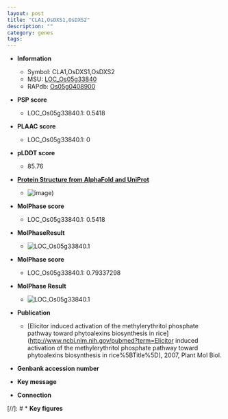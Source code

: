 ```yaml
---
layout: post
title: "CLA1,OsDXS1,OsDXS2"
description: ""
category: genes
tags: 
---
```


* **Information**  
    + Symbol: CLA1,OsDXS1,OsDXS2  
    + MSU: [LOC_Os05g33840](http://rice.plantbiology.msu.edu/cgi-bin/ORF_infopage.cgi?orf=LOC_Os05g33840)  
    + RAPdb: [Os05g0408900](http://rapdb.dna.affrc.go.jp/viewer/gbrowse_details/irgsp1?name=Os05g0408900)  

* **PSP score**  
    + LOC_Os05g33840.1: 0.5418 

* **PLAAC score**  
    + LOC_Os05g33840.1: 0 

* **pLDDT score**
    + 85.76

* **[Protein Structure from AlphaFold and UniProt](https://www.uniprot.org/uniprotkb/O22567/entry#structure)**
    + ![image](https://ricepsp.github.io/images/E-O/AF-O22567-F1.png))

* **MolPhase score**
    + LOC_Os05g33840.1: 0.5418

* **MolPhaseResult**
    + ![LOC_Os05g33840.1](https://ricepsp.github.io/pictures/LOC_Os05g/LOC_Os05g33840.1.png)

* **MolPhase score**
    + LOC_Os05g33840.1: 0.79337298

* **MolPhase Result**
    + ![LOC_Os05g33840.1](https://304243504.github.io/Pictures/LOC_Os05g/LOC_Os05g33840.1.png)

* **Publication**  
    + [Elicitor induced activation of the methylerythritol phosphate pathway toward phytoalexins biosynthesis in rice](http://www.ncbi.nlm.nih.gov/pubmed?term=Elicitor induced activation of the methylerythritol phosphate pathway toward phytoalexins biosynthesis in rice%5BTitle%5D), 2007, Plant Mol Biol.

* **Genbank accession number**  

* **Key message**  

* **Connection**  

[//]: # * **Key figures**  


